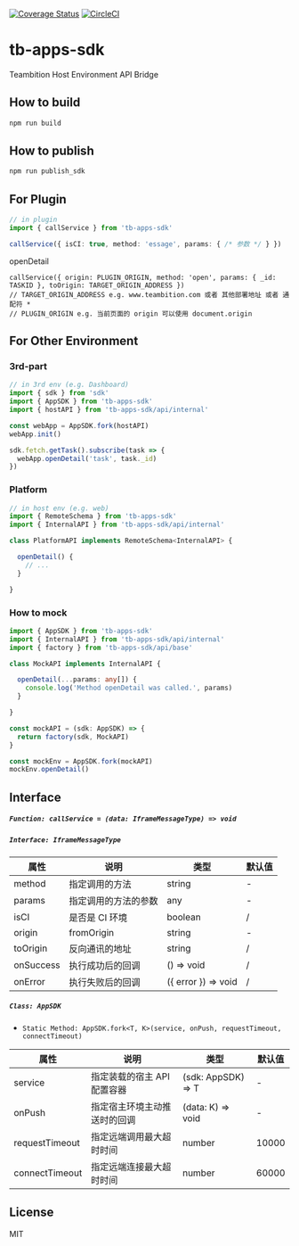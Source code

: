 [![Coverage Status](https://coveralls.io/repos/github/teambition/tb-apps-sdk/badge.svg?branch=master)](https://coveralls.io/github/teambition/tb-apps-sdk?branch=refactor/typescript)
[![CircleCI](https://circleci.com/gh/teambition/tb-apps-sdk.svg?style=svg)](https://circleci.com/gh/teambition/tb-apps-sdk)

# tb-apps-sdk

Teambition Host Environment API Bridge

## How to build

```js
npm run build
```

## How to publish
```js
npm run publish_sdk
```

## For Plugin

```ts
// in plugin
import { callService } from 'tb-apps-sdk'

callService({ isCI: true, method: 'essage', params: { /* 参数 */ } })
```

openDetail
```
callService({ origin: PLUGIN_ORIGIN, method: 'open', params: { _id: TASKID }, toOrigin: TARGET_ORIGIN_ADDRESS })
// TARGET_ORIGIN_ADDRESS e.g. www.teambition.com 或者 其他部署地址 或者 通配符 *
// PLUGIN_ORIGIN e.g. 当前页面的 origin 可以使用 document.origin
```

## For Other Environment

### 3rd-part

```ts
// in 3rd env (e.g. Dashboard)
import { sdk } from 'sdk'
import { AppSDK } from 'tb-apps-sdk'
import { hostAPI } from 'tb-apps-sdk/api/internal'

const webApp = AppSDK.fork(hostAPI)
webApp.init()

sdk.fetch.getTask().subscribe(task => {
  webApp.openDetail('task', task._id)
})
```

### Platform

```ts
// in host env (e.g. web)
import { RemoteSchema } from 'tb-apps-sdk'
import { InternalAPI } from 'tb-apps-sdk/api/internal'

class PlatformAPI implements RemoteSchema<InternalAPI> {

  openDetail() {
    // ...
  }

}
```

### How to mock

```ts
import { AppSDK } from 'tb-apps-sdk'
import { InternalAPI } from 'tb-apps-sdk/api/internal'
import { factory } from 'tb-apps-sdk/api/base'

class MockAPI implements InternalAPI {

  openDetail(...params: any[]) {
    console.log('Method openDetail was called.', params)
  }

}

const mockAPI = (sdk: AppSDK) => {
  return factory(sdk, MockAPI)
}

const mockEnv = AppSDK.fork(mockAPI)
mockEnv.openDetail()
```

## Interface
##### `Function: callService = (data: IframeMessageType) => void`

##### `Interface: IframeMessageType`

| 属性 | 说明 | 类型 | 默认值 |
| - | - | - | - |
| method | 指定调用的方法 | string | - |
| params | 指定调用的方法的参数 | any | - |
| isCI | 是否是 CI 环境 | boolean | / |
| origin | fromOrigin | string | - |
| toOrigin | 反向通讯的地址 | string | / |
| onSuccess | 执行成功后的回调 | () => void | / |
| onError | 执行失败后的回调 | ({ error }) => void | / |

##### `Class: AppSDK`

- ```Static Method: AppSDK.fork<T, K>(service, onPush, requestTimeout, connectTimeout)```

| 属性 | 说明 | 类型 | 默认值 |
| - | - | - | - |
| service | 指定装载的宿主 API 配置容器 | (sdk: AppSDK) => T | - |
| onPush | 指定宿主环境主动推送时的回调 | (data: K) => void | - |
| requestTimeout | 指定远端调用最大超时时间 | number | 10000 |
| connectTimeout | 指定远端连接最大超时时间 | number | 60000 |

## License
MIT

